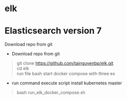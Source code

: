 # elk
# Elasticsearch version 7
Download repo from git
* Download repo from git<br>
> git clone https://github.com/tainguyenbp/elk.git<br>
> cd elk<br>
run file bash start docker compose with three es
* run command execute script install kubernetes master<br>
> bash run_elk_docker_compose.sh<br>

